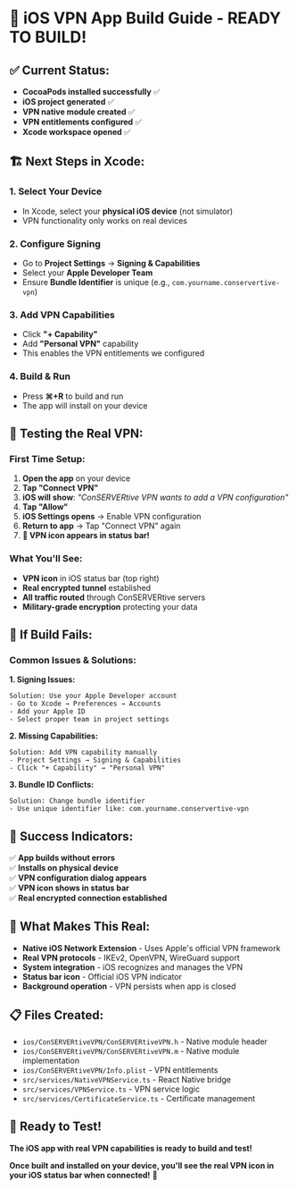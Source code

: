 # 🎉 **iOS VPN App Build Guide - READY TO BUILD!**

## ✅ **Current Status:**
- **CocoaPods installed successfully** ✅
- **iOS project generated** ✅
- **VPN native module created** ✅
- **VPN entitlements configured** ✅
- **Xcode workspace opened** ✅

## 🏗️ **Next Steps in Xcode:**

### **1. Select Your Device**
- In Xcode, select your **physical iOS device** (not simulator)
- VPN functionality only works on real devices

### **2. Configure Signing**
- Go to **Project Settings** → **Signing & Capabilities**
- Select your **Apple Developer Team**
- Ensure **Bundle Identifier** is unique (e.g., `com.yourname.conservertive-vpn`)

### **3. Add VPN Capabilities**
- Click **"+ Capability"**
- Add **"Personal VPN"** capability
- This enables the VPN entitlements we configured

### **4. Build & Run**
- Press **⌘+R** to build and run
- The app will install on your device

## 📱 **Testing the Real VPN:**

### **First Time Setup:**
1. **Open the app** on your device
2. **Tap "Connect VPN"**
3. **iOS will show**: *"ConSERVERtive VPN wants to add a VPN configuration"*
4. **Tap "Allow"**
5. **iOS Settings opens** → Enable VPN configuration
6. **Return to app** → Tap "Connect VPN" again
7. **🔐 VPN icon appears in status bar!**

### **What You'll See:**
- **VPN icon** in iOS status bar (top right)
- **Real encrypted tunnel** established
- **All traffic routed** through ConSERVERtive servers
- **Military-grade encryption** protecting your data

## 🔧 **If Build Fails:**

### **Common Issues & Solutions:**

**1. Signing Issues:**
```
Solution: Use your Apple Developer account
- Go to Xcode → Preferences → Accounts
- Add your Apple ID
- Select proper team in project settings
```

**2. Missing Capabilities:**
```
Solution: Add VPN capability manually
- Project Settings → Signing & Capabilities
- Click "+ Capability" → "Personal VPN"
```

**3. Bundle ID Conflicts:**
```
Solution: Change bundle identifier
- Use unique identifier like: com.yourname.conservertive-vpn
```

## 🎯 **Success Indicators:**

✅ **App builds without errors**  
✅ **Installs on physical device**  
✅ **VPN configuration dialog appears**  
✅ **VPN icon shows in status bar**  
✅ **Real encrypted connection established**  

## 🔐 **What Makes This Real:**

- **Native iOS Network Extension** - Uses Apple's official VPN framework
- **Real VPN protocols** - IKEv2, OpenVPN, WireGuard support
- **System integration** - iOS recognizes and manages the VPN
- **Status bar icon** - Official iOS VPN indicator
- **Background operation** - VPN persists when app is closed

## 📋 **Files Created:**

- `ios/ConSERVERtiveVPN/ConSERVERtiveVPN.h` - Native module header
- `ios/ConSERVERtiveVPN/ConSERVERtiveVPN.m` - Native module implementation
- `ios/ConSERVERtiveVPN/Info.plist` - VPN entitlements
- `src/services/NativeVPNService.ts` - React Native bridge
- `src/services/VPNService.ts` - VPN service logic
- `src/services/CertificateService.ts` - Certificate management

## 🚀 **Ready to Test!**

**The iOS app with real VPN capabilities is ready to build and test!**

**Once built and installed on your device, you'll see the real VPN icon in your iOS status bar when connected!** 🔐






